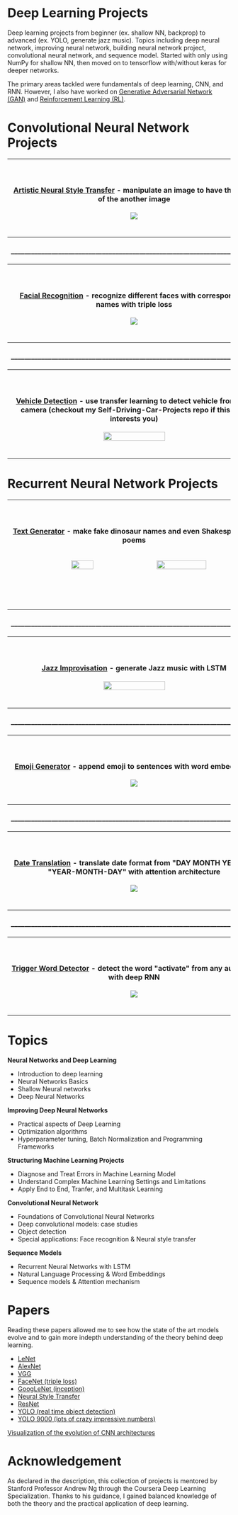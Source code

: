 # Deep Learning Projects

Deep learning projects from beginner (ex. shallow NN, backprop) to advanced (ex. YOLO, generate jazz music). Topics including deep neural network, improving neural network, building neural network project, convolutional neural network, and sequence model. Started with only using NumPy for shallow NN, then moved on to tensorflow with/without keras for deeper networks. 

The primary areas tackled were fundamentals of deep learning, CNN, and RNN. However, I also have worked on [Generative Adversarial Network (GAN)](https://github.com/Jacklu0831/GAN_Projects) and [Reinforcement Learning (RL)](https://github.com/Jacklu0831/RL_Projects).
 
# Convolutional Neural Network Projects

<table style="width:100%" align="center">
 <tr>
  <th>
   <p align="center">
    <br><br>
    <a href="Convolutional Neural Networks/Week4/Neural Style Transfer">Artistic Neural Style Transfer</a> - manipulate an image to have the style of the another image
    <br><br>
    <image src="assets/3-3.png">
    <br><br>
   </p>
  </th>
 </tr>
  <tr>
   <th>
    <p align="center">
     _________________________________________________________________________
    </p>
    </th>
 </tr>
  <tr>
  <th>
   <p align="center">
    <br><br>
    <a href="Convolutional Neural Networks/Week4/Face Recognition">Facial Recognition</a> - recognize different faces with corresponding names with triple loss
    <br><br>
    <image src="assets/3-2.png">
    <br><br>
   </p>
  </th>
 </tr>
  <tr>
   <th>
    <p align="center">
     _________________________________________________________________________
    </p>
    </th>
 </tr>
  <tr>
  <th>
   <p align="center">
    <br><br>
    <a href="Convolutional Neural Networks/Week3/Car detection for Autonomous Driving">Vehicle Detection</a> - use transfer learning to detect vehicle from roof camera (checkout my Self-Driving-Car-Projects repo if this field interests you)
    <br><br>
    <image src="assets/3-1.png" height="50%" width="50%">
    <br><br>
   </p>
  </th>
 </tr>
 </table>
 
# Recurrent Neural Network Projects

<table style="width:100%" align="center">
 <tr>
  <th>
   <p align="center">
    <br><br>
    <a href="Sequence Models/Week1/Dinosaur Island -- Character-level language model">Text Generator</a> - make fake dinosaur names and even Shakespearean poems
    <br><br>
    <pre>
    <image src="assets/4-1.png" width="30%" height="30%">  <image src="assets/4-2.png" width="45%" height="45%">
    </pre>
    <br><br>
   </p>
  </th>
 </tr>
 <tr>
<th>
 <p align="center">
  _________________________________________________________________________
 </p>
 </th>
 </tr>
 <tr>
  <th>
   <p align="center">
    <br><br>
    <a href="Sequence Models/Week1/Jazz improvisation with LSTM">Jazz Improvisation</a> - generate Jazz music with LSTM 
    <br><br>
    <image src="assets/4-3.png" height="50%" width="50%">
    <br><br>
   </p>
  </th>
 </tr>
   <tr>
   <th>
    <p align="center">
     _________________________________________________________________________
    </p>
    </th>
 </tr>
  <tr>
  <th>
   <p align="center">
    <br><br>
    <a href="Sequence Models/Week2/Emojify">Emoji Generator</a> - append emoji to sentences with word embeddings
    <br><br>
    <image src="assets/4-5.png">
    <br><br>
   </p>
  </th>
 </tr>
   <tr>
   <th>
    <p align="center">
     _________________________________________________________________________
    </p>
    </th>
 </tr>
   <tr>
  <th>
   <p align="center">
    <br><br>
    <a href="Sequence Models/Week3/Machine Translation">Date Translation</a> - translate date format from "DAY MONTH YEAR" to "YEAR-MONTH-DAY" with attention architecture
    <br><br>
    <image src="assets/4-6.png">
    <br><br>
   </p>
  </th>
 </tr>
   <tr>
   <th>
    <p align="center">
     _________________________________________________________________________
    </p>
    </th>
 </tr>
  <tr>
  <th>
   <p align="center">
    <br><br>
    <a href="Sequence Models/Week3/Trigger word detection">Trigger Word Detector</a> - detect the word "activate" from any audio file with deep RNN
    <br><br>
    <image src="assets/4-7.png">
    <br><br>
   </p>
  </th>
 </tr>
 </table>

# Topics

__Neural Networks and Deep Learning__
- Introduction to deep learning
- Neural Networks Basics
- Shallow Neural networks
- Deep Neural Networks

__Improving Deep Neural Networks__
- Practical aspects of Deep Learning
- Optimization algorithms
- Hyperparameter tuning, Batch Normalization and Programming Frameworks

__Structuring Machine Learning Projects__
- Diagnose and Treat Errors in Machine Learning Model
- Understand Complex Machine Learning Settings and Limitations
- Apply End to End, Tranfer, and Multitask Learning

__Convolutional Neural Network__
- Foundations of Convolutional Neural Networks
- Deep convolutional models: case studies
- Object detection
- Special applications: Face recognition & Neural style transfer

__Sequence Models__
- Recurrent Neural Networks with LSTM
- Natural Language Processing & Word Embeddings
- Sequence models & Attention mechanism

# Papers

Reading these papers allowed me to see how the state of the art models evolve and to gain more indepth understanding of the theory behind deep learning.

- [LeNet](http://yann.lecun.com/exdb/publis/pdf/lecun-01a.pdf)
- [AlexNet](https://papers.nips.cc/paper/4824-imagenet-classification-with-deep-convolutional-neural-networks.pdf)
- [VGG](https://arxiv.org/pdf/1409.1556.pdf)
- [FaceNet (triple loss)](https://arxiv.org/abs/1503.03832)
- [GoogLeNet (inception)](https://arxiv.org/abs/1409.4842)
- [Neural Style Transfer](https://arxiv.org/abs/1508.06576)
- [ResNet](https://arxiv.org/pdf/1512.03385.pdf)
- [YOLO (real time object detection)](https://arxiv.org/abs/1506.02640)
- [YOLO 9000 (lots of crazy impressive numbers)](https://arxiv.org/abs/1612.08242)

[Visualization of the evolution of CNN architectures](http://josephpcohen.com/w/visualizing-cnn-architectures-side-by-side-with-mxnet)

# Acknowledgement

As declared in the description, this collection of projects is mentored by Stanford Professor Andrew Ng through the Coursera Deep Learning Specialization. Thanks to his guidance, I gained balanced knowledge of both the theory and the practical application of deep learning. 
